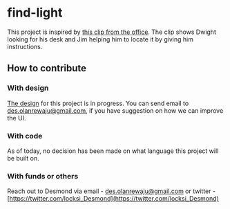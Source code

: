 # find-light

This project is inspired by [this clip from the office](https://youtu.be/V4GJby5y6sM). The clip shows Dwight looking for his desk and Jim helping him to locate it by giving him instructions. 

## How to contribute
### With design
[The design](https://www.figma.com/file/WR1TYdbhSClbAylFTVSf8F/FindLight?node-id=0%3A1) for this project is in progress. You can send email to des.olanrewaju@gmail.com, if you have suggestion on how we can improve the UI. 

### With code
As of today, no decision has been made on what language this project will be built on. 

### With funds or others
Reach out to Desmond via email -  des.olanrewaju@gmail.com or twitter - [https://twitter.com/locksi_Desmond](https://twitter.com/locksi_Desmond)
